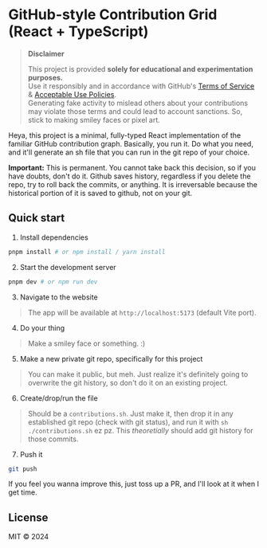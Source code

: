 # GitHub-style Contribution Grid (React + TypeScript)

> **Disclaimer**
>
> This project is provided **solely for educational and experimentation purposes.**  
> Use it responsibly and in accordance with GitHub's [Terms of Service](https://docs.github.com/en/site-policy/github-terms/github-terms-of-service) & [Acceptable Use Policies](https://docs.github.com/en/site-policy/acceptable-use-policies/github-acceptable-use-policies).  
> Generating fake activity to mislead others about your contributions may violate those terms and could lead to account sanctions. So, stick to making smiley faces or pixel art. 

Heya, this project is a minimal, fully-typed React implementation of the familiar GitHub contribution graph. Basically, you run it. Do what you need, and it'll generate an sh file that you can run in the git repo of your choice. 

**Important:** This is permanent. You cannot take back this decision, so if you have doubts, don't do it. Github saves history, regardless if you delete the repo, try to roll back the commits, or anything. It is irreversable because the historical portion of it is saved to github, not on your git. 

## Quick start

1. Install dependencies

```bash
pnpm install # or npm install / yarn install
```

2. Start the development server

```bash
pnpm dev # or npm run dev
```

3. Navigate to the website
> The app will be available at `http://localhost:5173` (default Vite port).

4. Do your thing
> Make a smiley face or something. :)

5. Make a new private git repo, specifically for this project
> You can make it public, but meh. Just realize it's definitely going to overwrite the git history, so don't do it on an existing project. 

6. Create/drop/run the file
> Should be a `contributions.sh`. Just make it, then drop it in any established git repo (check with git status), and run it with `sh ./contributions.sh` ez pz. This *theoretially* should add git history for those commits. 

7. Push it
```bash
git push 
```

If you feel you wanna improve this, just toss up a PR, and I'll look at it when I get time. 

## License

MIT © 2024 

